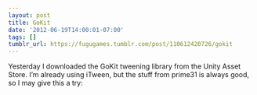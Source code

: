 ```yaml
---
layout: post
title: GoKit
date: '2012-06-19T14:00:01-07:00'
tags: []
tumblr_url: https://fugugames.tumblr.com/post/110612420726/gokit
---
```

Yesterday I downloaded the GoKit tweening library from the Unity Asset Store. I’m already using iTween, but the stuff from prime31 is always good, so I may give this a try:

